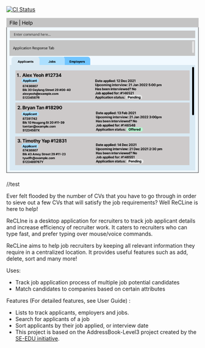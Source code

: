 [![CI Status](https://github.com/AY2122S2-CS2103T-W15-1/tp/workflows/Java%20CI/badge.svg)](https://github.com/AY2122S2-CS2103T-W15-1/tp/actions)

![Ui](docs/images/Ui.png)

//test

Ever felt flooded by the number of CVs that you have to go through in order to sieve out a few CVs that will satisfy the job requirements?
Well ReCLine is here to help!

ReCLIne is a desktop application for recruiters to track job applicant details and increase efficiency of recruiter work. It caters to recruiters who can type fast, and prefer typing over mouse/voice commands.

ReCLine aims to help job recruiters by keeping all relevant information they require in a centralized location. It provides useful features such as add, delete, sort and many more!

Uses:
* Track job application process of multiple job potential candidates
* Match candidates to companies based on certain attributes

Features (For detailed features, see User Guide) :
* Lists to track applicants, employers and jobs.
* Search for applicants of a job
* Sort applicants by their job applied, or interview date
* This project is based on the AddressBook-Level3 project created by the [SE-EDU initiative](https://se-education.org).
